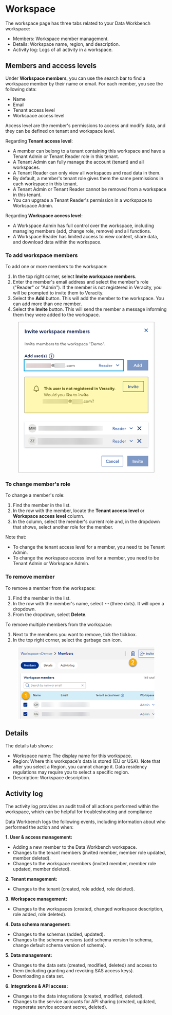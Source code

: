 ﻿---
author: Veracity
description: This page gives an overview of the workspace page in Data Workbench.
---
# Workspace
The workspace page has three tabs related to your Data Workbench workspace:
* Members: Workspace member management.
* Details: Workspace name, region, and description.
* Activity log: Logs of all activity in a workspace.

## Members and access levels
Under **Workspace members**, you can use the search bar to find a workspace member by their name or email.
For each member, you see the following data:
* Name
* Email
* Tenant access level
* Workspace access level

Access level are the member's permissions to access and modify data, and they can be defined on tenant and workspace level.

Regarding **Tenant access level**:
* A member can belong to a tenant containing this workspace and have a Tenant Admin or Tenant Reader role in this tenant.
* A Tenant Admin can fully manage the account (tenant) and all workspaces.
* A Tenant Reader can only view all workspaces and read data in them.
* By default, a member's tenant role gives them the same permissions in each workspace in this tenant.
* A Tenant Admin or Tenant Reader cannot be removed from a workspace in this tenant.
* You can upgrade a Tenant Reader's permission in a workspace to Workspace Admin.

Regarding **Workspace access level**:
* A Workspace Admin has full control over the workspace, including managing members (add, change role, remove) and all functions.
* A Workspace Reader has limited access to view content, share data, and download data within the workspace.

### To add workspace members
To add one or more members to the workspace:
1. In the top right corner, select **Invite workspace members**.
2. Enter the member's email address and select the member's role ("Reader" or "Admin").
If the member is not registered in Veracity, you will be prompted to invite them to Veracity.
3. Select the **Add** button. This will add the member to the workspace. You can add more than one member.
4. Select the **Invite** button. This will send the member a message informing them they were added to the workspace.

<figure>
	<img src="assets/invite.png"/>
</figure>

### To change member's role
To change a member's role:
1. Find the member in the list.
2. In the row with the member, locate the **Tenant access level** or **Workspace access level** column.
3. In the column, select the member's current role and, in the dropdown that shows, select another role for the member.

Note that:
* To change the tenant access level for a member, you need to be Tenant Admin.
* To change the workspace access level for a member, you need to be Tenant Admin or Workspace Admin.

### To remove member
To remove a member from the workspace:
1. Find the member in the list.
2. In the row with the member's name, select ***⋯*** (three dots). It will open a dropdown.
3. From the dropdown, select **Delete**.

To remove multiple members from the workspace:
1. Next to the members you want to remove, tick the tickbox.
1. In the top right corner, select the garbage can icon.

<figure>
	<img src="assets/removemany.png"/>
</figure>

## Details
The details tab shows:
* Workspace name: The display name for this workspace.
* Region: Where this workspace's data is stored (EU or USA). Note that after you select a Region, you cannot change it. Data residency regulations may require you to select a specific region.
* Description: Workspace description.

## Activity log
The activity log provides an audit trail of all actions performed within the workspace, which can be helpful for troubleshooting and compliance

Data Workbench logs the following events, including information about who performed the action and when:

**1. User & access management:**

*   Adding a new member to the Data Workbench workspace.
*   Changes to the tenant members (invited member, member role updated, member deleted).
*   Changes to the workspace members (invited member, member role updated, member deleted).

**2. Tenant management:**

*   Changes to the tenant (created, role added, role deleted).

**3. Workspace management:**

*   Changes to the workspaces (created, changed workspace description, role added, role deleted).

**4. Data schema management:**

*   Changes to the schemas (added, updated).
*   Changes to the schema versions (add schema version to schema, change default schema version of schema).

**5. Data management:**

*   Changes to the data sets (created, modified, deleted) and access to them (including granting and revoking SAS access keys).
*   Downloading a data set.

**6. Integrations & API access:**

*   Changes to the data integrations (created, modified, deleted).
*   Changes to the service accounts for API sharing (created, updated, regenerate service account secret, deleted).